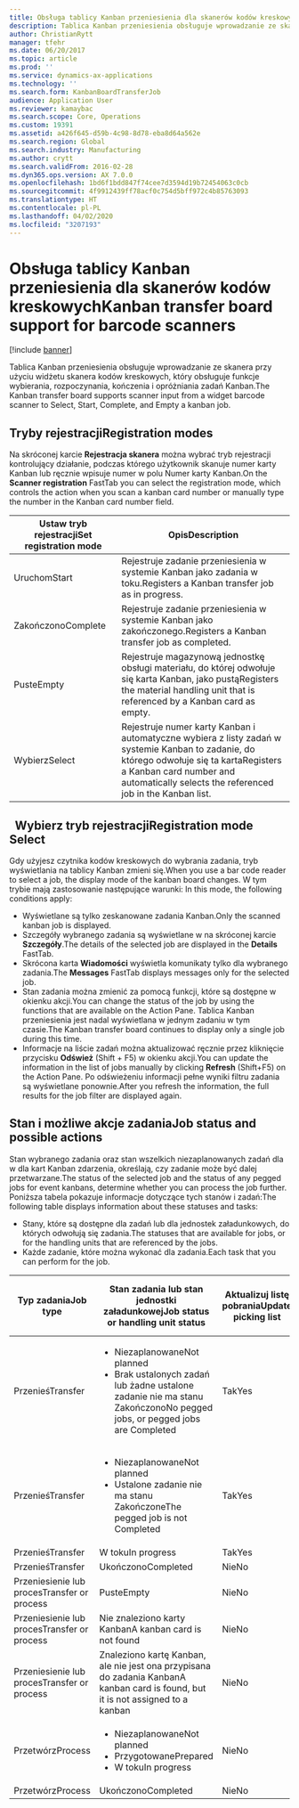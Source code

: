 ```yaml
---
title: Obsługa tablicy Kanban przeniesienia dla skanerów kodów kreskowych
description: Tablica Kanban przeniesienia obsługuje wprowadzanie ze skanera przy użyciu widżetu skanera kodów kreskowych, który obsługuje funkcje wybierania, rozpoczynania, kończenia i opróżniania zadań Kanban.
author: ChristianRytt
manager: tfehr
ms.date: 06/20/2017
ms.topic: article
ms.prod: ''
ms.service: dynamics-ax-applications
ms.technology: ''
ms.search.form: KanbanBoardTransferJob
audience: Application User
ms.reviewer: kamaybac
ms.search.scope: Core, Operations
ms.custom: 19391
ms.assetid: a426f645-d59b-4c98-8d78-eba8d64a562e
ms.search.region: Global
ms.search.industry: Manufacturing
ms.author: crytt
ms.search.validFrom: 2016-02-28
ms.dyn365.ops.version: AX 7.0.0
ms.openlocfilehash: 1bd6f1bdd847f74cee7d3594d19b72454063c0cb
ms.sourcegitcommit: 4f9912439ff78acf0c754d5bff972c4b85763093
ms.translationtype: HT
ms.contentlocale: pl-PL
ms.lasthandoff: 04/02/2020
ms.locfileid: "3207193"
---
```

# <a name="kanban-transfer-board-support-for-barcode-scanners"></a><span data-ttu-id="3cb85-103">Obsługa tablicy Kanban przeniesienia dla skanerów kodów kreskowych</span><span class="sxs-lookup"><span data-stu-id="3cb85-103">Kanban transfer board support for barcode scanners</span></span>

[!include [banner](../includes/banner.md)]

<span data-ttu-id="3cb85-104">Tablica Kanban przeniesienia obsługuje wprowadzanie ze skanera przy użyciu widżetu skanera kodów kreskowych, który obsługuje funkcje wybierania, rozpoczynania, kończenia i opróżniania zadań Kanban.</span><span class="sxs-lookup"><span data-stu-id="3cb85-104">The Kanban transfer board supports scanner input from a widget barcode scanner to Select, Start, Complete, and Empty a kanban job.</span></span>

<a name="registration-modes"></a><span data-ttu-id="3cb85-105">Tryby rejestracji</span><span class="sxs-lookup"><span data-stu-id="3cb85-105">Registration modes</span></span>
------------------

<span data-ttu-id="3cb85-106">Na skróconej karcie **Rejestracja skanera** można wybrać tryb rejestracji kontrolujący działanie, podczas którego użytkownik skanuje numer karty Kanban lub ręcznie wpisuje numer w polu Numer karty Kanban.</span><span class="sxs-lookup"><span data-stu-id="3cb85-106">On the **Scanner registration** FastTab you can select the registration mode, which controls the action when you scan a kanban card number or manually type the number in the Kanban card number field.</span></span>

| <span data-ttu-id="3cb85-107">Ustaw tryb rejestracji</span><span class="sxs-lookup"><span data-stu-id="3cb85-107">Set registration mode</span></span> | <span data-ttu-id="3cb85-108">Opis</span><span class="sxs-lookup"><span data-stu-id="3cb85-108">Description</span></span>                                                                                     |
|-----------------------|-------------------------------------------------------------------------------------------------|
| <span data-ttu-id="3cb85-109">Uruchom</span><span class="sxs-lookup"><span data-stu-id="3cb85-109">Start</span></span>                 | <span data-ttu-id="3cb85-110">Rejestruje zadanie przeniesienia w systemie Kanban jako zadania w toku.</span><span class="sxs-lookup"><span data-stu-id="3cb85-110">Registers a Kanban transfer job as in progress.</span></span>                                                 |
| <span data-ttu-id="3cb85-111">Zakończono</span><span class="sxs-lookup"><span data-stu-id="3cb85-111">Complete</span></span>              | <span data-ttu-id="3cb85-112">Rejestruje zadanie przeniesienia w systemie Kanban jako zakończonego.</span><span class="sxs-lookup"><span data-stu-id="3cb85-112">Registers a Kanban transfer job as completed.</span></span>                                                   |
| <span data-ttu-id="3cb85-113">Puste</span><span class="sxs-lookup"><span data-stu-id="3cb85-113">Empty</span></span>                 | <span data-ttu-id="3cb85-114">Rejestruje magazynową jednostkę obsługi materiału, do której odwołuje się karta Kanban, jako pustą</span><span class="sxs-lookup"><span data-stu-id="3cb85-114">Registers the material handling unit that is referenced by a Kanban card as empty.</span></span>              |
| <span data-ttu-id="3cb85-115">Wybierz</span><span class="sxs-lookup"><span data-stu-id="3cb85-115">Select</span></span>                | <span data-ttu-id="3cb85-116">Rejestruje numer karty Kanban i automatyczne wybiera z listy zadań w systemie Kanban to zadanie, do którego odwołuje się ta karta</span><span class="sxs-lookup"><span data-stu-id="3cb85-116">Registers a Kanban card number and automatically selects the referenced job in the Kanban list.</span></span> |

 
<span data-ttu-id="3cb85-117">Wybierz tryb rejestracji</span><span class="sxs-lookup"><span data-stu-id="3cb85-117">Registration mode Select</span></span>
------------------------

<span data-ttu-id="3cb85-118">Gdy użyjesz czytnika kodów kreskowych do wybrania zadania, tryb wyświetlania na tablicy Kanban zmieni się.</span><span class="sxs-lookup"><span data-stu-id="3cb85-118">When you use a bar code reader to select a job, the display mode of the kanban board changes.</span></span><span data-ttu-id="3cb85-119"> W tym trybie mają zastosowanie następujące warunki:</span><span class="sxs-lookup"><span data-stu-id="3cb85-119"> In this mode, the following conditions apply:</span></span>

-   <span data-ttu-id="3cb85-120">Wyświetlane są tylko zeskanowane zadania Kanban.</span><span class="sxs-lookup"><span data-stu-id="3cb85-120">Only the scanned kanban job is displayed.</span></span>
-   <span data-ttu-id="3cb85-121">Szczegóły wybranego zadania są wyświetlane w na skróconej karcie **Szczegóły**.</span><span class="sxs-lookup"><span data-stu-id="3cb85-121">The details of the selected job are displayed in the **Details** FastTab.</span></span>
-   <span data-ttu-id="3cb85-122">Skrócona karta **Wiadomości** wyświetla komunikaty tylko dla wybranego zadania.</span><span class="sxs-lookup"><span data-stu-id="3cb85-122">The **Messages** FastTab displays messages only for the selected job.</span></span>
-   <span data-ttu-id="3cb85-123">Stan zadania można zmienić za pomocą funkcji, które są dostępne w okienku akcji.</span><span class="sxs-lookup"><span data-stu-id="3cb85-123">You can change the status of the job by using the functions that are available on the Action Pane.</span></span> <span data-ttu-id="3cb85-124">Tablica Kanban przeniesienia jest nadal wyświetlana w jednym zadaniu w tym czasie.</span><span class="sxs-lookup"><span data-stu-id="3cb85-124">The Kanban transfer board continues to display only a single job during this time.</span></span>
-   <span data-ttu-id="3cb85-125">Informacje na liście zadań można aktualizować ręcznie przez kliknięcie przycisku **Odśwież** (Shift + F5) w okienku akcji.</span><span class="sxs-lookup"><span data-stu-id="3cb85-125">You can update the information in the list of jobs manually by clicking **Refresh** (Shift+F5) on the Action Pane.</span></span> <span data-ttu-id="3cb85-126">Po odświeżeniu informacji pełne wyniki filtru zadania są wyświetlane ponownie.</span><span class="sxs-lookup"><span data-stu-id="3cb85-126">After you refresh the information, the full results for the job filter are displayed again.</span></span>

## <a name="job-status-and-possible-actions"></a><span data-ttu-id="3cb85-127">Stan i możliwe akcje zadania</span><span class="sxs-lookup"><span data-stu-id="3cb85-127">Job status and possible actions</span></span>
<span data-ttu-id="3cb85-128">Stan wybranego zadania oraz stan wszelkich niezaplanowanych zadań dla w dla kart Kanban zdarzenia, określają, czy zadanie może być dalej przetwarzane.</span><span class="sxs-lookup"><span data-stu-id="3cb85-128">The status of the selected job and the status of any pegged jobs for event kanbans, determine whether you can process the job further.</span></span> <span data-ttu-id="3cb85-129">Poniższa tabela pokazuje informacje dotyczące tych stanów i zadań:</span><span class="sxs-lookup"><span data-stu-id="3cb85-129">The following table displays information about these statuses and tasks:</span></span>
-   <span data-ttu-id="3cb85-130">Stany, które są dostępne dla zadań lub dla jednostek załadunkowych, do których odwołują się zadania.</span><span class="sxs-lookup"><span data-stu-id="3cb85-130">The statuses that are available for jobs, or for the handling units that are referenced by the jobs.</span></span>
-   <span data-ttu-id="3cb85-131">Każde zadanie, które można wykonać dla zadania.</span><span class="sxs-lookup"><span data-stu-id="3cb85-131">Each task that you can perform for the job.</span></span>

<table>
<colgroup>
<col width="12%" />
<col width="12%" />
<col width="12%" />
<col width="12%" />
<col width="12%" />
<col width="12%" />
<col width="12%" />
<col width="12%" />
</colgroup>
<thead>
<tr class="header">
<th><span data-ttu-id="3cb85-132">Typ zadania</span><span class="sxs-lookup"><span data-stu-id="3cb85-132">Job type</span></span></th>
<th><span data-ttu-id="3cb85-133">Stan zadania lub stan jednostki załadunkowej</span><span class="sxs-lookup"><span data-stu-id="3cb85-133">Job status or handling unit status</span></span></th>
<th><span data-ttu-id="3cb85-134">Aktualizuj listę pobrania</span><span class="sxs-lookup"><span data-stu-id="3cb85-134">Update picking list</span></span></th>
<th><span data-ttu-id="3cb85-135">Uruchom</span><span class="sxs-lookup"><span data-stu-id="3cb85-135">Start</span></span></th>
<th><span data-ttu-id="3cb85-136">Aktualizuj rejestrację</span><span class="sxs-lookup"><span data-stu-id="3cb85-136">Update registration</span></span></th>
<th><span data-ttu-id="3cb85-137">Zakończono</span><span class="sxs-lookup"><span data-stu-id="3cb85-137">Complete</span></span></th>
<th><span data-ttu-id="3cb85-138">Puste</span><span class="sxs-lookup"><span data-stu-id="3cb85-138">Empty</span></span></th>
<th><span data-ttu-id="3cb85-139">Utwórz zdarzenia Kanban</span><span class="sxs-lookup"><span data-stu-id="3cb85-139">Create event kanbans</span></span></th>
</tr>
</thead>
<tbody>
<tr class="odd">
<td><span data-ttu-id="3cb85-140">Przenieś</span><span class="sxs-lookup"><span data-stu-id="3cb85-140">Transfer</span></span></td>
<td><ul>
<li><span data-ttu-id="3cb85-141">Niezaplanowane</span><span class="sxs-lookup"><span data-stu-id="3cb85-141">Not planned</span></span></li>
<li><span data-ttu-id="3cb85-142">Brak ustalonych zadań lub żadne ustalone zadanie nie ma stanu Zakończono</span><span class="sxs-lookup"><span data-stu-id="3cb85-142">No pegged jobs, or pegged jobs are Completed</span></span></li>
</ul></td>
<td><span data-ttu-id="3cb85-143">Tak</span><span class="sxs-lookup"><span data-stu-id="3cb85-143">Yes</span></span></td>
<td><span data-ttu-id="3cb85-144">Tak</span><span class="sxs-lookup"><span data-stu-id="3cb85-144">Yes</span></span></td>
<td><span data-ttu-id="3cb85-145">Tak</span><span class="sxs-lookup"><span data-stu-id="3cb85-145">Yes</span></span></td>
<td><span data-ttu-id="3cb85-146">Tak</span><span class="sxs-lookup"><span data-stu-id="3cb85-146">Yes</span></span></td>
<td><span data-ttu-id="3cb85-147">Nie</span><span class="sxs-lookup"><span data-stu-id="3cb85-147">No</span></span></td>
<td><span data-ttu-id="3cb85-148">Tak</span><span class="sxs-lookup"><span data-stu-id="3cb85-148">Yes</span></span></td>
</tr>
<tr class="even">
<td><span data-ttu-id="3cb85-149">Przenieś</span><span class="sxs-lookup"><span data-stu-id="3cb85-149">Transfer</span></span></td>
<td><ul>
<li><span data-ttu-id="3cb85-150">Niezaplanowane</span><span class="sxs-lookup"><span data-stu-id="3cb85-150">Not planned</span></span></li>
<li><span data-ttu-id="3cb85-151">Ustalone zadanie nie ma stanu Zakończone</span><span class="sxs-lookup"><span data-stu-id="3cb85-151">The pegged job is not Completed</span></span></li>
</ul></td>
<td><span data-ttu-id="3cb85-152">Tak</span><span class="sxs-lookup"><span data-stu-id="3cb85-152">Yes</span></span></td>
<td><span data-ttu-id="3cb85-153">Nie</span><span class="sxs-lookup"><span data-stu-id="3cb85-153">No</span></span></td>
<td><span data-ttu-id="3cb85-154">Tak</span><span class="sxs-lookup"><span data-stu-id="3cb85-154">Yes</span></span></td>
<td><span data-ttu-id="3cb85-155">Nie</span><span class="sxs-lookup"><span data-stu-id="3cb85-155">No</span></span></td>
<td><span data-ttu-id="3cb85-156">Nie</span><span class="sxs-lookup"><span data-stu-id="3cb85-156">No</span></span></td>
<td><span data-ttu-id="3cb85-157">Nie</span><span class="sxs-lookup"><span data-stu-id="3cb85-157">No</span></span></td>
</tr>
<tr class="odd">
<td><span data-ttu-id="3cb85-158">Przenieś</span><span class="sxs-lookup"><span data-stu-id="3cb85-158">Transfer</span></span></td>
<td><span data-ttu-id="3cb85-159">W toku</span><span class="sxs-lookup"><span data-stu-id="3cb85-159">In progress</span></span></td>
<td><span data-ttu-id="3cb85-160">Tak</span><span class="sxs-lookup"><span data-stu-id="3cb85-160">Yes</span></span></td>
<td><span data-ttu-id="3cb85-161">Nie</span><span class="sxs-lookup"><span data-stu-id="3cb85-161">No</span></span></td>
<td><span data-ttu-id="3cb85-162">Tak</span><span class="sxs-lookup"><span data-stu-id="3cb85-162">Yes</span></span></td>
<td><span data-ttu-id="3cb85-163">Tak</span><span class="sxs-lookup"><span data-stu-id="3cb85-163">Yes</span></span></td>
<td><span data-ttu-id="3cb85-164">Nie</span><span class="sxs-lookup"><span data-stu-id="3cb85-164">No</span></span></td>
<td><span data-ttu-id="3cb85-165">Nie</span><span class="sxs-lookup"><span data-stu-id="3cb85-165">No</span></span></td>
</tr>
<tr class="even">
<td><span data-ttu-id="3cb85-166">Przenieś</span><span class="sxs-lookup"><span data-stu-id="3cb85-166">Transfer</span></span></td>
<td><span data-ttu-id="3cb85-167">Ukończono</span><span class="sxs-lookup"><span data-stu-id="3cb85-167">Completed</span></span></td>
<td><span data-ttu-id="3cb85-168">Nie</span><span class="sxs-lookup"><span data-stu-id="3cb85-168">No</span></span></td>
<td><span data-ttu-id="3cb85-169">Nie</span><span class="sxs-lookup"><span data-stu-id="3cb85-169">No</span></span></td>
<td><span data-ttu-id="3cb85-170">Nie</span><span class="sxs-lookup"><span data-stu-id="3cb85-170">No</span></span></td>
<td><span data-ttu-id="3cb85-171">Nie</span><span class="sxs-lookup"><span data-stu-id="3cb85-171">No</span></span></td>
<td><span data-ttu-id="3cb85-172">Tak</span><span class="sxs-lookup"><span data-stu-id="3cb85-172">Yes</span></span></td>
<td><span data-ttu-id="3cb85-173">Nie</span><span class="sxs-lookup"><span data-stu-id="3cb85-173">No</span></span></td>
</tr>
<tr class="odd">
<td><span data-ttu-id="3cb85-174">Przeniesienie lub proces</span><span class="sxs-lookup"><span data-stu-id="3cb85-174">Transfer or process</span></span></td>
<td><span data-ttu-id="3cb85-175">Puste</span><span class="sxs-lookup"><span data-stu-id="3cb85-175">Empty</span></span></td>
<td><span data-ttu-id="3cb85-176">Nie</span><span class="sxs-lookup"><span data-stu-id="3cb85-176">No</span></span></td>
<td><span data-ttu-id="3cb85-177">Nie</span><span class="sxs-lookup"><span data-stu-id="3cb85-177">No</span></span></td>
<td><span data-ttu-id="3cb85-178">Nie</span><span class="sxs-lookup"><span data-stu-id="3cb85-178">No</span></span></td>
<td><span data-ttu-id="3cb85-179">Nie</span><span class="sxs-lookup"><span data-stu-id="3cb85-179">No</span></span></td>
<td><span data-ttu-id="3cb85-180">Nie</span><span class="sxs-lookup"><span data-stu-id="3cb85-180">No</span></span></td>
<td><span data-ttu-id="3cb85-181">Nie</span><span class="sxs-lookup"><span data-stu-id="3cb85-181">No</span></span></td>
</tr>
<tr class="even">
<td><span data-ttu-id="3cb85-182">Przeniesienie lub proces</span><span class="sxs-lookup"><span data-stu-id="3cb85-182">Transfer or process</span></span></td>
<td><span data-ttu-id="3cb85-183">Nie znaleziono karty Kanban</span><span class="sxs-lookup"><span data-stu-id="3cb85-183">A kanban card is not found</span></span></td>
<td><span data-ttu-id="3cb85-184">Nie</span><span class="sxs-lookup"><span data-stu-id="3cb85-184">No</span></span></td>
<td><span data-ttu-id="3cb85-185">Nie</span><span class="sxs-lookup"><span data-stu-id="3cb85-185">No</span></span></td>
<td><span data-ttu-id="3cb85-186">Nie</span><span class="sxs-lookup"><span data-stu-id="3cb85-186">No</span></span></td>
<td><span data-ttu-id="3cb85-187">Nie</span><span class="sxs-lookup"><span data-stu-id="3cb85-187">No</span></span></td>
<td><span data-ttu-id="3cb85-188">Nie</span><span class="sxs-lookup"><span data-stu-id="3cb85-188">No</span></span></td>
<td><span data-ttu-id="3cb85-189">Nie</span><span class="sxs-lookup"><span data-stu-id="3cb85-189">No</span></span></td>
</tr>
<tr class="odd">
<td><span data-ttu-id="3cb85-190">Przeniesienie lub proces</span><span class="sxs-lookup"><span data-stu-id="3cb85-190">Transfer or process</span></span></td>
<td><span data-ttu-id="3cb85-191">Znaleziono kartę Kanban, ale nie jest ona przypisana do zadania Kanban</span><span class="sxs-lookup"><span data-stu-id="3cb85-191">A kanban card is found, but it is not assigned to a kanban</span></span></td>
<td><span data-ttu-id="3cb85-192">Nie</span><span class="sxs-lookup"><span data-stu-id="3cb85-192">No</span></span></td>
<td><span data-ttu-id="3cb85-193">Nie</span><span class="sxs-lookup"><span data-stu-id="3cb85-193">No</span></span></td>
<td><span data-ttu-id="3cb85-194">Nie</span><span class="sxs-lookup"><span data-stu-id="3cb85-194">No</span></span></td>
<td><span data-ttu-id="3cb85-195">Nie</span><span class="sxs-lookup"><span data-stu-id="3cb85-195">No</span></span></td>
<td><span data-ttu-id="3cb85-196">Nie</span><span class="sxs-lookup"><span data-stu-id="3cb85-196">No</span></span></td>
<td><span data-ttu-id="3cb85-197">Nie</span><span class="sxs-lookup"><span data-stu-id="3cb85-197">No</span></span></td>
</tr>
<tr class="even">
<td><span data-ttu-id="3cb85-198">Przetwórz</span><span class="sxs-lookup"><span data-stu-id="3cb85-198">Process</span></span></td>
<td><ul>
<li><span data-ttu-id="3cb85-199">Niezaplanowane</span><span class="sxs-lookup"><span data-stu-id="3cb85-199">Not planned</span></span></li>
<li><span data-ttu-id="3cb85-200">Przygotowane</span><span class="sxs-lookup"><span data-stu-id="3cb85-200">Prepared</span></span></li>
<li><span data-ttu-id="3cb85-201">W toku</span><span class="sxs-lookup"><span data-stu-id="3cb85-201">In progress</span></span></li>
</ul></td>
<td><span data-ttu-id="3cb85-202">Nie</span><span class="sxs-lookup"><span data-stu-id="3cb85-202">No</span></span></td>
<td><span data-ttu-id="3cb85-203">Nie</span><span class="sxs-lookup"><span data-stu-id="3cb85-203">No</span></span></td>
<td><span data-ttu-id="3cb85-204">Nie</span><span class="sxs-lookup"><span data-stu-id="3cb85-204">No</span></span></td>
<td><span data-ttu-id="3cb85-205">Nie</span><span class="sxs-lookup"><span data-stu-id="3cb85-205">No</span></span></td>
<td><span data-ttu-id="3cb85-206">Nie</span><span class="sxs-lookup"><span data-stu-id="3cb85-206">No</span></span></td>
<td><span data-ttu-id="3cb85-207">Nie</span><span class="sxs-lookup"><span data-stu-id="3cb85-207">No</span></span></td>
</tr>
<tr class="odd">
<td><span data-ttu-id="3cb85-208">Przetwórz</span><span class="sxs-lookup"><span data-stu-id="3cb85-208">Process</span></span></td>
<td><span data-ttu-id="3cb85-209">Ukończono</span><span class="sxs-lookup"><span data-stu-id="3cb85-209">Completed</span></span></td>
<td><span data-ttu-id="3cb85-210">Nie</span><span class="sxs-lookup"><span data-stu-id="3cb85-210">No</span></span></td>
<td><span data-ttu-id="3cb85-211">Nie</span><span class="sxs-lookup"><span data-stu-id="3cb85-211">No</span></span></td>
<td><span data-ttu-id="3cb85-212">Nie</span><span class="sxs-lookup"><span data-stu-id="3cb85-212">No</span></span></td>
<td><span data-ttu-id="3cb85-213">Nie</span><span class="sxs-lookup"><span data-stu-id="3cb85-213">No</span></span></td>
<td><span data-ttu-id="3cb85-214">Nie</span><span class="sxs-lookup"><span data-stu-id="3cb85-214">No</span></span></td>
<td><span data-ttu-id="3cb85-215">Nie</span><span class="sxs-lookup"><span data-stu-id="3cb85-215">No</span></span></td>
</tr>
</tbody>
</table>





